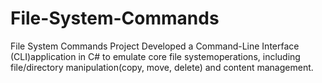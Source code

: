 # File-System-Commands
File System Commands Project 
Developed a Command-Line Interface (CLI)application in C# to emulate core file systemoperations, including file/directory manipulation(copy, move, delete) and content management.
